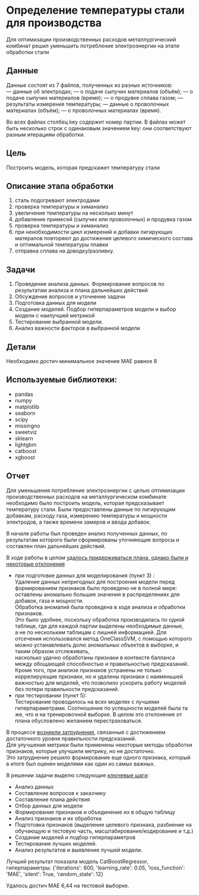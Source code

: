 # Определение температуры стали для производства

Для оптимизации производственных расходов металлургический комбинат решил уменьшить потребление электроэнергии на этапе обработки стали

## Данные

Данные состоят из 7 файлов, полученных из разных источников: <br>
— данные об электродах;
— о подаче сыпучих материалов (объём); 
— о подаче сыпучих материалов (время);
— о продувке сплава газом;
— результаты измерения температуры;
— данные о проволочных материалах (объём);
— о проволочных материалах (время).

Во всех файлах столбец key содержит номер партии. В файлах может быть несколько строк с одинаковым значением key: они соответствуют разным итерациям обработки.

## Цель

Построить модель, которая предскажет температуру стали

## Описание этапа обработки

1. сталь подогревают электродами
2. проверка температуры и химанализ
3. увеличение температуры на несколько минут
4. добавление примесей (сыпучих или проволочных) и продувка газом
5. проверка температуры и химанализ
6. при ненобходимости цикл измерений и добавки лигирующих матералов повторяют до достижения целевого химического состава и оптимальной температуры плавки
7. отправка сплава на доводку/разливку.

## Задачи

1. Проведение анализа данных. Формирование вопросов по результатам анализа и плана дальнейших действий
2. Обсуждение вопросов и уточнение задачи
3. Подготовка данных для модели
4. Создание моделей. Подбор гиперпараметров модели и выбор модели с наилучшей метрикой
5. Тестирование выбранной модели.
6. Анализ важности факторов в выбранной модели

## Детали

Необходимо достич минимальное значение MAE равное 8

## Используемые библиотеки:

- pandas
- numpy
- matplotlib
- seaborn
- scipy
- missingno
- sweetviz
- sklearn
- lightgbm
- catboost
- xgboost

## Отчет

Для уменьшения потребление электроэнергии с целью оптимизации производственных расходов на металлургическом комбинате
необходимо было построить модель, которая предсказывает температуру стали.
Были предоставлены данные по лигирующим добавкам, расходу газа, измерению температуры и мощности электродов,
а также времени замеров и ввода добавок.

В начале работы был проведен анализ полученных данных, по результатам которого были сформированы уточняющие вопросы
и составлен план дальнейших действий.

В ходе работы в целом <u>удалось придерживаться плана, однако были и некоторые отклонения</u> 
- при подготовке данных для моделирования (пункт 3) :
<br>Удаление данных непригодных для построения модели перед формированием признаков было проведено не в полной мере: 
<br>оставлены  аномально большие значения в распределениях для добавок, газа и мощности. 
<br>Обработка аномалий была проведена в ходе анализа и обработки признаков. 
<br>Это было удобнее, поскольку обработка производилась по одной таблице, где для каждой партии выделены необходимые данные, <br>а не по нескольким таблицам с лишней информацией. Для отсечения использовался метод OneClassSVM, с помощью которого 
<br>можно устанавливать долю аномальных объектов в выборке, и таким образом отслеживать, 
<br>насколько удачно обработаны признаки в контексте балланса между обощающей способностью и правильностью предсказаний.
<br>Кроме того, при анализе признаков устранены не только коррелирующие признаки, но и удалены признаки с наименьшей важностью для моделей, что позволило ускорить работу моделей без потери правильности предсказаний.
- при тестировании (пункт 5): 
<br> Тестирование проводилось на всех моделях с лучшеми гиперпараметрами. Соотношение по успешности моделей была та же, что и на тренировочной выборке. В целом это отклонение от плана обусловлено желанием перестраховаться.

В процессе <u>возникли затруднения</u>, связанные с достижением достаточного уровня правильности предсказаний. 
<br>Для улучшения метрики были применены некоторые методы обработки признаков, которые улучшили метрику, но не достаточно. 
<br>Это затруднение решило формирование еще одного признака, который в итоге был оценен моделями как один из самых важных. 

В решении задачи выделю следующие <u>ключевые шаги</u>:
- Анализ данных 
- Составление вопросов к заказчику
- Составление плана действия
- Отбор данных для модели
- Формирование признаков и объединение их в общую таблицу
- Анализ признаков и их обработка
- Подготовка признаков (выделение целевого признака, разбиение на обучающую и тестовую часть, масштабирование/кодирование и т.д.)
- Создание моделей и подбор гиперпараметров
- Тестирование лучших моделей.
- Анализ результатов и выявление лучшей модели.

Лучший результат показала модель CatBoostRegressor, гиперпараметры:
{'iterations': 600,
 'learning_rate': 0.05,
 'loss_function': 'MAE',
 'silent': True,
 'random_state': 12}

Удалось достич MAE 6,44 на тестовой выборке.
